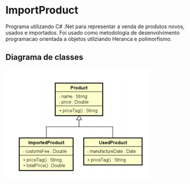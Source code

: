 # ImportProduct
Programa utilizando C# .Net para representar a venda de produtos novos, usados e importados. Foi usado como metodologia de desenvolvimento programacao orientada a objetos utilziando Heranca e polimorfismo.

## Diagrama de classes
![](https://github.com/DiegoLins10/ImportProduct/blob/master/classes.png)
